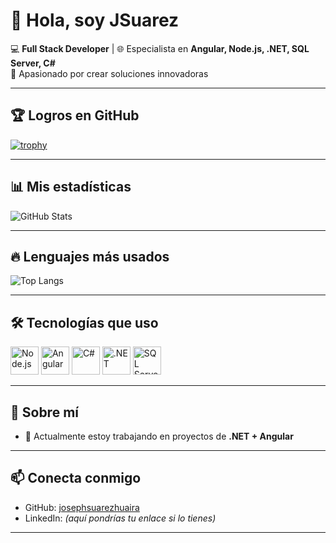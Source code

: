 # 👋 Hola, soy JSuarez

💻 **Full Stack Developer** | 🌐 Especialista en **Angular, Node.js, .NET, SQL Server, C#**  
🚀 Apasionado por crear soluciones innovadoras

---

## 🏆 Logros en GitHub
[![trophy](https://github-profile-trophy.vercel.app/?username=josephsuarezhuaira&theme=onedark&row=1&column=6)](https://github.com/ryo-ma/github-profile-trophy)

---

## 📊 Mis estadísticas
![GitHub Stats](https://github-readme-stats.vercel.app/api?username=josephsuarezhuaira&show_icons=true&theme=onedark)  

---

## 🔥 Lenguajes más usados
![Top Langs](https://github-readme-stats.vercel.app/api/top-langs/?username=josephsuarezhuaira&layout=compact&theme=onedark)

---

## 🛠️ Tecnologías que uso
<p align="left">
  <!-- Node.js -->
  <img src="https://cdn.jsdelivr.net/gh/devicons/devicon/icons/nodejs/nodejs-original.svg" alt="Node.js" width="45" height="45"/>
  <!-- Angular -->
  <img src="https://cdn.jsdelivr.net/gh/devicons/devicon/icons/angularjs/angularjs-original.svg" alt="Angular" width="45" height="45"/>
  <!-- C# -->
  <img src="https://cdn.jsdelivr.net/gh/devicons/devicon/icons/csharp/csharp-original.svg" alt="C#" width="45" height="45"/>
  <!-- .NET -->
  <img src="https://cdn.jsdelivr.net/gh/devicons/devicon/icons/dot-net/dot-net-original.svg" alt=".NET" width="45" height="45"/>
  <!-- SQL Server -->
  <img src="https://cdn.jsdelivr.net/gh/devicons/devicon/icons/microsoftsqlserver/microsoftsqlserver-plain.svg" alt="SQL Server" width="45" height="45"/>
</p>

---

## 🚀 Sobre mí
- 🔭 Actualmente estoy trabajando en proyectos de **.NET + Angular**  
---

## 📫 Conecta conmigo
- GitHub: [josephsuarezhuaira](https://github.com/josephsuarezhuaira)  
- LinkedIn: *(aquí pondrías tu enlace si lo tienes)*  

---

